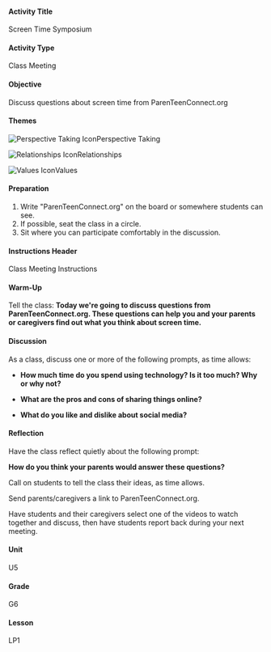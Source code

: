 #### Activity Title
Screen Time Symposium
#### Activity Type
Class Meeting
#### Objective
Discuss questions about screen time from ParenTeenConnect.org
#### Themes
![Perspective Taking Icon](http://v5cmservice.secondstep.org/MS3TP_IMAGES/SKILLS/SKILLS_SMALL_IMAGES/perspective-taking-sm.png)Perspective Taking
 
![Relationships Icon](http://v5cmservice.secondstep.org/MS3TP_IMAGES/SKILLS/SKILLS_SMALL_IMAGES/relationships-sm.png)Relationships
 
![Values Icon](http://v5cmservice.secondstep.org/MS3TP_IMAGES/SKILLS/SKILLS_SMALL_IMAGES/values-sm.png)Values
 

#### Preparation
1. Write "ParenTeenConnect.org" on the board or somewhere students can see.
2. If possible, seat the class in a circle.
3. Sit where you can participate comfortably in the discussion.

#### Instructions Header
Class Meeting Instructions
#### Warm-Up
Tell the class: **Today we're going to discuss questions from ParenTeenConnect.org. These questions can help you and your parents or caregivers find out what you think about screen time.**
#### Discussion
As a class, discuss one or more of the following prompts, as time allows:


-  **How much time do you spend using technology? Is it too much? Why or why not?**

-  **What are the pros and cons of sharing things online?**

-  **What do you like and dislike about social media?**
#### Reflection
Have the class reflect quietly about the following prompt:

**How do you think your parents would answer these questions?**

Call on students to tell the class their ideas, as time allows.

Send parents/caregivers a link to ParenTeenConnect.org.

Have students and their caregivers select one of the videos to watch together and discuss, then have students report back during your next meeting.
#### Unit
U5
#### Grade
G6
#### Lesson
LP1
